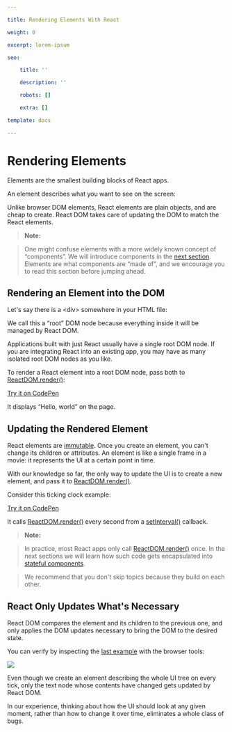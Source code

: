 ```yaml
---

title: Rendering Elements With React

weight: 0

excerpt: lorem-ipsum

seo:

    title: ''

    description: ''

    robots: []

    extra: []

template: docs

---
```




# Rendering Elements



Elements are the smallest building blocks of React apps.



An element describes what you want to see on the screen:



Unlike browser DOM elements, React elements are plain objects, and are cheap to create. React DOM takes care of updating the DOM to match the React elements.



> **Note:**

>

> One might confuse elements with a more widely known concept of “components”. We will introduce components in the [next section](https://reactjs.org/docs/components-and-props.html). Elements are what components are “made of”, and we encourage you to read this section before jumping ahead.



## Rendering an Element into the DOM



Let's say there is a \<div> somewhere in your HTML file:



We call this a “root” DOM node because everything inside it will be managed by React DOM.



Applications built with just React usually have a single root DOM node. If you are integrating React into an existing app, you may have as many isolated root DOM nodes as you like.



To render a React element into a root DOM node, pass both to [ReactDOM.render()](https://reactjs.org/docs/react-dom.html#render):



[Try it on CodePen](https://reactjs.org/redirect-to-codepen/rendering-elements/render-an-element)



It displays “Hello, world” on the page.



## Updating the Rendered Element



React elements are [immutable](https://en.wikipedia.org/wiki/Immutable_object). Once you create an element, you can't change its children or attributes. An element is like a single frame in a movie: it represents the UI at a certain point in time.



With our knowledge so far, the only way to update the UI is to create a new element, and pass it to [ReactDOM.render()](https://reactjs.org/docs/react-dom.html#render).



Consider this ticking clock example:



[Try it on CodePen](https://reactjs.org/redirect-to-codepen/rendering-elements/update-rendered-element)



It calls [ReactDOM.render()](https://reactjs.org/docs/react-dom.html#render) every second from a [setInterval()](https://developer.mozilla.org/en-US/docs/Web/API/WindowTimers/setInterval) callback.



> **Note:**

>

> In practice, most React apps only call [ReactDOM.render()](https://reactjs.org/docs/react-dom.html#render) once. In the next sections we will learn how such code gets encapsulated into [stateful components](https://reactjs.org/docs/state-and-lifecycle.html).

>

> We recommend that you don't skip topics because they build on each other.



## React Only Updates What's Necessary



React DOM compares the element and its children to the previous one, and only applies the DOM updates necessary to bring the DOM to the desired state.



You can verify by inspecting the [last example](https://reactjs.org/redirect-to-codepen/rendering-elements/update-rendered-element) with the browser tools:



![](https://reactjs.org/c158617ed7cc0eac8f58330e49e48224/granular-dom-updates.gif)



Even though we create an element describing the whole UI tree on every tick, only the text node whose contents have changed gets updated by React DOM.



In our experience, thinking about how the UI should look at any given moment, rather than how to change it over time, eliminates a whole class of bugs.

